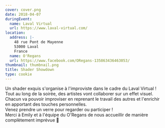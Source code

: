 ```yaml
---
cover: cover.png
date: 2018-04-07
duringEvent:
  name: Laval Virtual
  url: https://www.laval-virtual.com/
location:
  address: |-
    48 rue Pont de Mayenne
    53000 Laval
    France
  name: O'Regans
  url: https://www.facebook.com/ORegans-135863436463053/
thumbnail: thumbnail.png
title: Shader Showdown
type: cookie
---
```


Un shader exquis s'organise à l'improviste dans le cadre du Laval Virtual !  
Tout au long de la soirée, des artistes vont collaborer sur un effet visuel. Chacun va pouvoir improviser en reprenant le travail des autres et l'enrichir en apportant des touches personnelles.  
Venez prendre un verre pour regarder ou participer !  
Merci à Emily et à l'équipe du O'Regans de nous accueillir de manière complètement imprévue&nbsp;🙂
